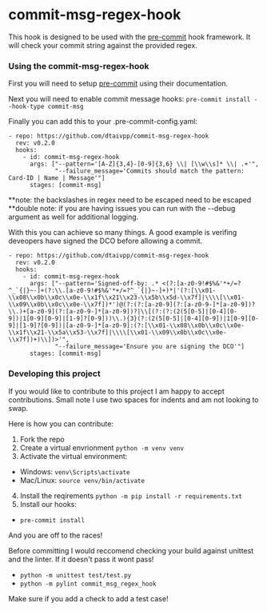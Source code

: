 # commit-msg-regex-hook

This hook is designed to be used with the [pre-commit](https://pre-commit.com/) hook framework. It will check your commit string against the provided regex. 


### Using the commit-msg-regex-hook

First you will need to setup [pre-commit](https://pre-commit.com/) using their documentation. 

Next you will need to enable commit message hooks: 
`pre-commit install --hook-type commit-msg`

Finally you can add this to your .pre-commit-config.yaml:

```
- repo: https://github.com/dtaivpp/commit-msg-regex-hook
  rev: v0.2.0
  hooks:
    - id: commit-msg-regex-hook
      args: ["--pattern='[A-Z]{3,4}-[0-9]{3,6} \\| [\\w\\s]* \\| .+'",
             "--failure_message='Commits should match the pattern: Card-ID | Name | Message'"]
      stages: [commit-msg]
```

**note: the backslashes in regex need to be escaped need to be escaped
**double note: if you are having issues you can run with the --debug argument as well for additional logging.

With this you can achieve so many things. A good example is verifing deveopers have signed the DCO before allowing a commit. 

```
- repo: https://github.com/dtaivpp/commit-msg-regex-hook
  rev: v0.2.0
  hooks:
    - id: commit-msg-regex-hook
      args: ["--pattern='Signed-off-by: .* <(?:[a-z0-9!#$%&'*+/=?^_`{|}~-]+(?:\\.[a-z0-9!#$%&'*+/=?^_`{|}~-]+)*|'(?:[\\x01-\\x08\\x0b\\x0c\\x0e-\\x1f\\x21\\x23-\\x5b\\x5d-\\x7f]|\\\\[\\x01-\\x09\\x0b\\x0c\\x0e-\\x7f])*')@(?:(?:[a-z0-9](?:[a-z0-9-]*[a-z0-9])?\\.)+[a-z0-9](?:[a-z0-9-]*[a-z0-9])?|\\[(?:(?:(2(5[0-5]|[0-4][0-9])|1[0-9][0-9]|[1-9]?[0-9]))\\.){3}(?:(2(5[0-5]|[0-4][0-9])|1[0-9][0-9]|[1-9]?[0-9])|[a-z0-9-]*[a-z0-9]:(?:[\\x01-\\x08\\x0b\\x0c\\x0e-\\x1f\\x21-\\x5a\\x53-\\x7f]|\\\\[\\x01-\\x09\\x0b\\x0c\\x0e-\\x7f])+)\\])>'",
             "--failure_message='Ensure you are signing the DCO'"]
      stages: [commit-msg]
```

### Developing this project

If you would like to contribute to this project I am happy to accept contributions. Small note I use two spaces for indents and am not looking to swap. 

Here is how you can contribute: 

1. Fork the repo
2. Create a virtual envrionment `python -m venv venv`
3. Activate the virtual environment:
  - Windows: `venv\Scripts\activate`
  - Mac/Linux: `source venv/bin/activate`
4. Install the reqirements `python -m pip install -r requirements.txt`
5. Install our hooks:
  - `pre-commit install`

And you are off to the races!

Before committing I would reccomend checking your build against unittest and the linter. If it doesn't pass it wont pass! 
- `python -m unittest test/test.py`
- `python -m pylint commit_msg_regex_hook`

Make sure if you add a check to add a test case!
